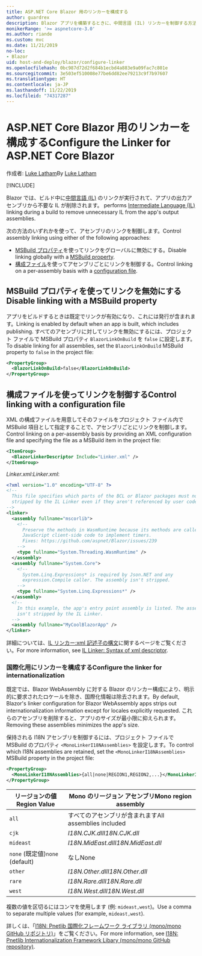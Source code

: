 ```yaml
---
title: ASP.NET Core Blazor 用のリンカーを構成する
author: guardrex
description: Blazor アプリを構築するときに、中間言語 (IL) リンカーを制御する方法について説明します。
monikerRange: '>= aspnetcore-3.0'
ms.author: riande
ms.custom: mvc
ms.date: 11/21/2019
no-loc:
- Blazor
uid: host-and-deploy/blazor/configure-linker
ms.openlocfilehash: 0bc987d72d2f684b1ecbd4a883e9a09fac7c801e
ms.sourcegitcommit: 3e503ef510008e77be6dd82ee79213c9f7b97607
ms.translationtype: HT
ms.contentlocale: ja-JP
ms.lasthandoff: 11/22/2019
ms.locfileid: "74317287"
---
```

# <a name="configure-the-linker-for-aspnet-core-opno-locblazor"></a><span data-ttu-id="1247d-103">ASP.NET Core Blazor 用のリンカーを構成する</span><span class="sxs-lookup"><span data-stu-id="1247d-103">Configure the Linker for ASP.NET Core Blazor</span></span>

<span data-ttu-id="1247d-104">作成者: [Luke Latham](https://github.com/guardrex)</span><span class="sxs-lookup"><span data-stu-id="1247d-104">By [Luke Latham](https://github.com/guardrex)</span></span>

[!INCLUDE[](~/includes/blazorwasm-preview-notice.md)]

Blazor<span data-ttu-id="1247d-105"> では、ビルド中に[中間言語 (IL)](/dotnet/standard/managed-code#intermediate-language--execution) のリンクが実行されて、アプリの出力アセンブリから不要な IL が削除されます。</span><span class="sxs-lookup"><span data-stu-id="1247d-105"> performs [Intermediate Language (IL)](/dotnet/standard/managed-code#intermediate-language--execution) linking during a build to remove unnecessary IL from the app's output assemblies.</span></span>

<span data-ttu-id="1247d-106">次の方法のいずれかを使って、アセンブリのリンクを制御します。</span><span class="sxs-lookup"><span data-stu-id="1247d-106">Control assembly linking using either of the following approaches:</span></span>

* <span data-ttu-id="1247d-107">[MSBuild プロパティ](#disable-linking-with-a-msbuild-property)を使ってリンクをグローバルに無効にする。</span><span class="sxs-lookup"><span data-stu-id="1247d-107">Disable linking globally with a [MSBuild property](#disable-linking-with-a-msbuild-property).</span></span>
* <span data-ttu-id="1247d-108">[構成ファイル](#control-linking-with-a-configuration-file)を使ってアセンブリごとにリンクを制御する。</span><span class="sxs-lookup"><span data-stu-id="1247d-108">Control linking on a per-assembly basis with a [configuration file](#control-linking-with-a-configuration-file).</span></span>

## <a name="disable-linking-with-a-msbuild-property"></a><span data-ttu-id="1247d-109">MSBuild プロパティを使ってリンクを無効にする</span><span class="sxs-lookup"><span data-stu-id="1247d-109">Disable linking with a MSBuild property</span></span>

<span data-ttu-id="1247d-110">アプリをビルドするときは既定でリンクが有効になり、これには発行が含まれます。</span><span class="sxs-lookup"><span data-stu-id="1247d-110">Linking is enabled by default when an app is built, which includes publishing.</span></span> <span data-ttu-id="1247d-111">すべてのアセンブリに対してリンクを無効にするには、プロジェクト ファイルで MSBuild プロパティ `BlazorLinkOnBuild` を `false` に設定します。</span><span class="sxs-lookup"><span data-stu-id="1247d-111">To disable linking for all assemblies, set the `BlazorLinkOnBuild` MSBuild property to `false` in the project file:</span></span>

```xml
<PropertyGroup>
  <BlazorLinkOnBuild>false</BlazorLinkOnBuild>
</PropertyGroup>
```

## <a name="control-linking-with-a-configuration-file"></a><span data-ttu-id="1247d-112">構成ファイルを使ってリンクを制御する</span><span class="sxs-lookup"><span data-stu-id="1247d-112">Control linking with a configuration file</span></span>

<span data-ttu-id="1247d-113">XML の構成ファイルを用意してそのファイルをプロジェクト ファイル内で MSBuild 項目として指定することで、アセンブリごとにリンクを制御します。</span><span class="sxs-lookup"><span data-stu-id="1247d-113">Control linking on a per-assembly basis by providing an XML configuration file and specifying the file as a MSBuild item in the project file:</span></span>

```xml
<ItemGroup>
  <BlazorLinkerDescriptor Include="Linker.xml" />
</ItemGroup>
```

<span data-ttu-id="1247d-114">*Linker.xml*:</span><span class="sxs-lookup"><span data-stu-id="1247d-114">*Linker.xml*:</span></span>

```xml
<?xml version="1.0" encoding="UTF-8" ?>
<!--
  This file specifies which parts of the BCL or Blazor packages must not be
  stripped by the IL Linker even if they aren't referenced by user code.
-->
<linker>
  <assembly fullname="mscorlib">
    <!--
      Preserve the methods in WasmRuntime because its methods are called by 
      JavaScript client-side code to implement timers.
      Fixes: https://github.com/aspnet/Blazor/issues/239
    -->
    <type fullname="System.Threading.WasmRuntime" />
  </assembly>
  <assembly fullname="System.Core">
    <!--
      System.Linq.Expressions* is required by Json.NET and any 
      expression.Compile caller. The assembly isn't stripped.
    -->
    <type fullname="System.Linq.Expressions*" />
  </assembly>
  <!--
    In this example, the app's entry point assembly is listed. The assembly
    isn't stripped by the IL Linker.
  -->
  <assembly fullname="MyCoolBlazorApp" />
</linker>
```

<span data-ttu-id="1247d-115">詳細については、[IL リンカー:xml 記述子の構文](https://github.com/mono/linker/blob/master/src/linker/README.md#syntax-of-xml-descriptor)に関するページをご覧ください。</span><span class="sxs-lookup"><span data-stu-id="1247d-115">For more information, see [IL Linker: Syntax of xml descriptor](https://github.com/mono/linker/blob/master/src/linker/README.md#syntax-of-xml-descriptor).</span></span>

### <a name="configure-the-linker-for-internationalization"></a><span data-ttu-id="1247d-116">国際化用にリンカーを構成する</span><span class="sxs-lookup"><span data-stu-id="1247d-116">Configure the linker for internationalization</span></span>

<span data-ttu-id="1247d-117">既定では、Blazor WebAssembly に対する Blazor のリンカー構成により、明示的に要求されたロケールを除き、国際化情報は除去されます。</span><span class="sxs-lookup"><span data-stu-id="1247d-117">By default, Blazor's linker configuration for Blazor WebAssembly apps strips out internationalization information except for locales explicitly requested.</span></span> <span data-ttu-id="1247d-118">これらのアセンブリを削除すると、アプリのサイズが最小限に抑えられます。</span><span class="sxs-lookup"><span data-stu-id="1247d-118">Removing these assemblies minimizes the app's size.</span></span>

<span data-ttu-id="1247d-119">保持される I18N アセンブリを制御するには、プロジェクト ファイルで MSBuild のプロパティ `<MonoLinkerI18NAssemblies>` を設定します。</span><span class="sxs-lookup"><span data-stu-id="1247d-119">To control which I18N assemblies are retained, set the `<MonoLinkerI18NAssemblies>` MSBuild property in the project file:</span></span>

```xml
<PropertyGroup>
  <MonoLinkerI18NAssemblies>{all|none|REGION1,REGION2,...}</MonoLinkerI18NAssemblies>
</PropertyGroup>
```

| <span data-ttu-id="1247d-120">リージョンの値</span><span class="sxs-lookup"><span data-stu-id="1247d-120">Region Value</span></span>     | <span data-ttu-id="1247d-121">Mono のリージョン アセンブリ</span><span class="sxs-lookup"><span data-stu-id="1247d-121">Mono region assembly</span></span>    |
| ---------------- | ----------------------- |
| `all`            | <span data-ttu-id="1247d-122">すべてのアセンブリが含まれます</span><span class="sxs-lookup"><span data-stu-id="1247d-122">All assemblies included</span></span> |
| `cjk`            | <span data-ttu-id="1247d-123">*I18N.CJK.dll*</span><span class="sxs-lookup"><span data-stu-id="1247d-123">*I18N.CJK.dll*</span></span>          |
| `mideast`        | <span data-ttu-id="1247d-124">*I18N.MidEast.dll*</span><span class="sxs-lookup"><span data-stu-id="1247d-124">*I18N.MidEast.dll*</span></span>      |
| <span data-ttu-id="1247d-125">`none` (既定値)</span><span class="sxs-lookup"><span data-stu-id="1247d-125">`none` (default)</span></span> | <span data-ttu-id="1247d-126">なし</span><span class="sxs-lookup"><span data-stu-id="1247d-126">None</span></span>                    |
| `other`          | <span data-ttu-id="1247d-127">*I18N.Other.dll*</span><span class="sxs-lookup"><span data-stu-id="1247d-127">*I18N.Other.dll*</span></span>        |
| `rare`           | <span data-ttu-id="1247d-128">*I18N.Rare.dll*</span><span class="sxs-lookup"><span data-stu-id="1247d-128">*I18N.Rare.dll*</span></span>         |
| `west`           | <span data-ttu-id="1247d-129">*I18N.West.dll*</span><span class="sxs-lookup"><span data-stu-id="1247d-129">*I18N.West.dll*</span></span>         |

<span data-ttu-id="1247d-130">複数の値を区切るにはコンマを使用します (例: `mideast,west`)。</span><span class="sxs-lookup"><span data-stu-id="1247d-130">Use a comma to separate multiple values (for example, `mideast,west`).</span></span>

<span data-ttu-id="1247d-131">詳しくは、「[I18N: Pnetlib 国際化フレームワーク ライブラリ (mono/mono GitHub リポジトリ)](https://github.com/mono/mono/tree/master/mcs/class/I18N)」をご覧ください。</span><span class="sxs-lookup"><span data-stu-id="1247d-131">For more information, see [I18N: Pnetlib Internationalization Framework Libary (mono/mono GitHub repository)](https://github.com/mono/mono/tree/master/mcs/class/I18N).</span></span>
